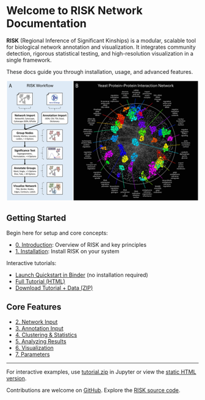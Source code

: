 # Welcome to RISK Network Documentation

**RISK** (Regional Inference of Significant Kinships) is a modular, scalable tool for biological network annotation and visualization. It integrates community detection, rigorous statistical testing, and high-resolution visualization in a single framework.

These docs guide you through installation, usage, and advanced features.

![RISK Overview](images/risk_fig1.jpeg)

## Getting Started

Begin here for setup and core concepts:

- [0. Introduction](0_introduction.md): Overview of RISK and key principles
- [1. Installation](1_installation.md): Install RISK on your system

Interactive tutorials:

- <a href="https://mybinder.org/v2/gh/riskportal/network-tutorial/HEAD?filepath=notebooks/quickstart.ipynb" target="_blank" rel="noopener">Launch Quickstart in Binder</a> (no installation required)
- [Full Tutorial (HTML)](tutorial.html)
- [Download Tutorial + Data (ZIP)](tutorial.zip)

## Core Features

- [2. Network Input](2_network_input.md)
- [3. Annotation Input](3_annotation_input.md)
- [4. Clustering & Statistics](4_clustering_statistics.md)
- [5. Analyzing Results](5_analyzing_results.md)
- [6. Visualization](6_visualization.md)
- [7. Parameters](7_parameters.md)

---

For interactive examples, use [tutorial.zip](tutorial.zip) in Jupyter or view the [static HTML version](tutorial.html).

Contributions are welcome on [GitHub](https://github.com/riskportal/network-tutorial).
Explore the [RISK source code](https://github.com/riskportal/network).
